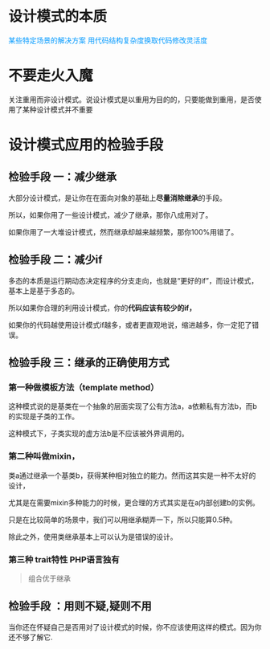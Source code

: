 # 设计模式的本质

<font color=#0099FF >某些特定场景的解决方案  用代码结构复杂度换取代码修改灵活度</font>

# 不要走火入魔

关注重用而非设计模式。说设计模式是以重用为目的的，只要能做到重用，是否使用了某种设计模式并不重要

# 设计模式应用的检验手段

## 检验手段 一：减少继承

大部分设计模式，是让你在在面向对象的基础上**尽量消除继承**的手段。

所以，如果你用了一些设计模式，减少了继承，那你八成用对了。

如果你用了一大堆设计模式，然而继承却越来越频繁，那你100%用错了。

## 检验手段 二：减少if

多态的本质是运行期动态决定程序的分支走向，也就是“更好的if”，而设计模式，基本上是基于多态的。

所以如果你合理的利用设计模式，你的**代码应该有较少的if，**

如果你的代码越使用设计模式if越多，或者更直观地说，缩进越多，你一定犯了错误。



## 检验手段 三：继承的正确使用方式

### 第一种做模板方法（template method）

这种模式说的是基类在一个抽象的层面实现了公有方法a，a依赖私有方法b，而b的实现是子类的工作。

这种模式下，子类实现的虚方法b是不应该被外界调用的。

### 第二种叫做mixin，

类a通过继承一个基类b，获得某种相对独立的能力。然而这其实是一种不太好的设计，

尤其是在需要mixin多种能力的时候，更合理的方式其实是在a内部创建b的实例。

只是在比较简单的场景中，我们可以用继承糊弄一下，所以只能算0.5种。

除此之外，使用类继承基本上可以认为是错误的设计。

### 第三种 trait特性  PHP语言独有

> 组合优于继承



## 检验手段 ：用则不疑,疑则不用

当你还在怀疑自己是否用对了设计模式的时候，你不应该使用这样的模式。因为你还不够了解它.